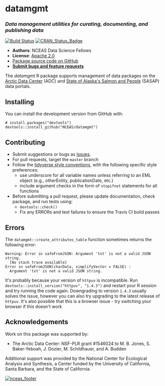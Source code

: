 # datamgmt
### *Data management utilities for curating, documenting, and publishing data*

[![Build Status](https://travis-ci.org/NCEAS/datamgmt.svg?branch=master)](https://travis-ci.org/NCEAS/datamgmt)
[![CRAN_Status_Badge](http://www.r-pkg.org/badges/version/datamgmt)](https://cran.r-project.org/package=datamgmt)

- **Authors**: NCEAS Data Science Fellows
- **License**: [Apache 2.0](https://opensource.org/licenses/Apache-2.0)
- [Package source code on GitHub](https://github.com/NCEAS/datamgmt)
- [**Submit bugs and feature requests**](https://github.com/NCEAS/datamgmt/issues)

The *datamgmt* R package supports management of data packages on the [Arctic Data Center](https://arcticdata.io/) (ADC) and [State of Alaska's Salmon and People](https://alaskasalmonandpeople.org/) (SASAP) data portals. 


## Installing

You can install the development version from GitHub with:

```{r}
# install.packages("devtools")
devtools::install_github("NCEAS/datamgmt")
```


## Contributing

- Submit suggestions or bugs as [Issues](https://github.com/NCEAS/arcticdatautils/issues).
- For pull requests, target the `master` branch
- Follow the [tidyverse style conventions](http://style.tidyverse.org/), with the following specific style preferences: 
    - use underscore for all variable names unless referring to an EML object (e.g., otherEntity, publicationDate, etc.)
    - include argument checks in the form of `stopifnot` statements for all functions
- Before submitting a pull request, please update documentation, check package, and run tests using:
    - `devtools::check()`
    - Fix any ERRORs and test failures to ensure the Travis CI build passes


## Errors

The `datamgmt::create_attributes_table` function sometimes returns the following error:
```
Warning: Error in safeFromJSON: Argument 'txt' is not a valid JSON string.
  [No stack trace available]
Error in safeFromJSON(charData, simplifyVector = FALSE) : 
  Argument 'txt' is not a valid JSON string.
  ```  
It's probably because your version of `httpuv` is incompatible.  Run `devtools::install_version("httpuv", "1.4.3")` and restart your R session and try running the code again.  Downgrading to version `1.4.3` usually solves the issue, however you can also try upgrading to the latest release of `httpuv`.  It's also possible that this is a browser issue - try switching your browser if this doesn't work


## Acknowledgements

Work on this package was supported by:

- The Arctic Data Center: NSF-PLR grant #1546024 to M. B. Jones, S. Baker-Yeboah, J. Dozier, M. Schildhauer, and A. Budden

Additional support was provided by the National Center for Ecological Analysis and Synthesis, a Center funded by the University of California, Santa Barbara, and the State of California.

[![nceas_footer](https://www.nceas.ucsb.edu/files/newLogo_0.png)](http://www.nceas.ucsb.edu)

